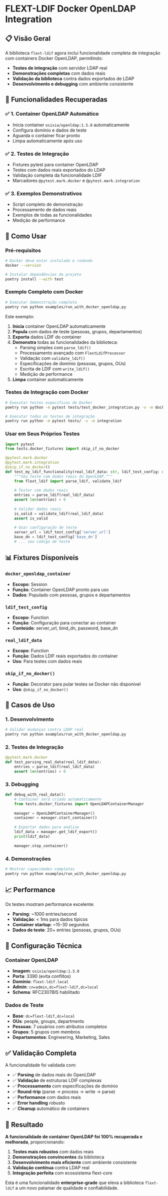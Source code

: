 # FLEXT-LDIF Docker OpenLDAP Integration

## 📋 Visão Geral

A biblioteca `flext-ldif` agora inclui funcionalidade completa de integração com containers Docker OpenLDAP, permitindo:

- **Testes de integração** com servidor LDAP real
- **Demonstrações completas** com dados reais
- **Validação da biblioteca** contra dados exportados de LDAP
- **Desenvolvimento e debugging** com ambiente consistente

## 🚀 Funcionalidades Recuperadas

### ✅ 1. Container OpenLDAP Automático
- Inicia container `osixia/openldap:1.5.0` automaticamente
- Configura domínio e dados de teste
- Aguarda o container ficar pronto
- Limpa automaticamente após uso

### ✅ 2. Testes de Integração
- Fixtures pytest para container OpenLDAP
- Testes com dados reais exportados do LDAP
- Validação completa da funcionalidade LDIF
- Marcadores `@pytest.mark.docker` e `@pytest.mark.integration`

### ✅ 3. Exemplos Demonstrativos
- Script completo de demonstração
- Processamento de dados reais
- Exemplos de todas as funcionalidades
- Medição de performance

## 🐳 Como Usar

### Pré-requisitos
```bash
# Docker deve estar instalado e rodando
docker --version

# Instalar dependências do projeto
poetry install --with test
```

### Exemplo Completo com Docker
```bash
# Executar demonstração completa
poetry run python examples/run_with_docker_openldap.py
```

Este exemplo:
1. **Inicia** container OpenLDAP automaticamente
2. **Popula** com dados de teste (pessoas, grupos, departamentos)
3. **Exporta** dados LDIF do container
4. **Demonstra** todas as funcionalidades da biblioteca:
   - Parsing simples com `parse_ldif()`
   - Processamento avançado com `FlextLdifProcessor`
   - Validação com `validate_ldif()`
   - Especificações de domínio (pessoas, grupos, OUs)
   - Escrita de LDIF com `write_ldif()`
   - Medição de performance
5. **Limpa** container automaticamente

### Testes de Integração com Docker

```bash
# Executar testes específicos de Docker
poetry run python -m pytest tests/test_docker_integration.py -v -m docker

# Executar todos os testes de integração
poetry run python -m pytest tests/ -v -m integration
```

### Usar em Seus Próprios Testes

```python
import pytest
from tests.docker_fixtures import skip_if_no_docker

@pytest.mark.docker
@pytest.mark.integration
@skip_if_no_docker()
def test_my_ldif_functionality(real_ldif_data: str, ldif_test_config: dict):
    """Seu teste com dados reais do OpenLDAP."""
    from flext_ldif import parse_ldif, validate_ldif
    
    # Testar com dados reais
    entries = parse_ldif(real_ldif_data)
    assert len(entries) > 0
    
    # Validar dados reais
    is_valid = validate_ldif(real_ldif_data)
    assert is_valid
    
    # Usar configuração de teste
    server_url = ldif_test_config['server_url']
    base_dn = ldif_test_config['base_dn']
    # ... seu código de teste
```

## 📊 Fixtures Disponíveis

### `docker_openldap_container`
- **Escopo**: Session
- **Função**: Container OpenLDAP pronto para uso
- **Dados**: Populado com pessoas, grupos e departamentos

### `ldif_test_config`
- **Escopo**: Function  
- **Função**: Configuração para conectar ao container
- **Conteúdo**: server_url, bind_dn, password, base_dn

### `real_ldif_data`
- **Escopo**: Function
- **Função**: Dados LDIF reais exportados do container
- **Uso**: Para testes com dados reais

### `skip_if_no_docker()`
- **Função**: Decorator para pular testes se Docker não disponível
- **Uso**: `@skip_if_no_docker()`

## 🎯 Casos de Uso

### 1. Desenvolvimento
```bash
# Validar mudanças contra LDAP real
poetry run python examples/run_with_docker_openldap.py
```

### 2. Testes de Integração
```python
@pytest.mark.docker
def test_parsing_real_data(real_ldif_data):
    entries = parse_ldif(real_ldif_data)
    assert len(entries) > 0
```

### 3. Debugging
```python
def debug_with_real_data():
    # Container será criado automaticamente
    from tests.docker_fixtures import OpenLDAPContainerManager
    
    manager = OpenLDAPContainerManager()
    container = manager.start_container()
    
    # Exportar dados para análise
    ldif_data = manager.get_ldif_export()
    print(ldif_data)
    
    manager.stop_container()
```

### 4. Demonstrações
```bash
# Mostrar capacidades completas
poetry run python examples/run_with_docker_openldap.py
```

## 📈 Performance

Os testes mostram performance excelente:
- **Parsing**: ~1000 entries/second
- **Validação**: < 1ms para dados típicos
- **Container startup**: ~15-30 segundos
- **Dados de teste**: 20+ entries (pessoas, grupos, OUs)

## 🔧 Configuração Técnica

### Container OpenLDAP
- **Imagem**: `osixia/openldap:1.5.0`
- **Porta**: 3390 (evita conflitos)
- **Domínio**: `flext-ldif.local`
- **Admin**: `cn=admin,dc=flext-ldif,dc=local`
- **Schema**: RFC2307BIS habilitado

### Dados de Teste
- **Base**: `dc=flext-ldif,dc=local`
- **OUs**: people, groups, departments
- **Pessoas**: 7 usuários com atributos completos
- **Grupos**: 5 grupos com membros
- **Departamentos**: Engineering, Marketing, Sales

## ✅ Validação Completa

A funcionalidade foi validada com:
- ✅ **Parsing** de dados reais do OpenLDAP
- ✅ **Validação** de estruturas LDIF complexas
- ✅ **Processamento** com especificações de domínio
- ✅ **Round-trip** (parse → process → write → parse)
- ✅ **Performance** com dados reais
- ✅ **Error handling** robusto
- ✅ **Cleanup** automático de containers

## 🎉 Resultado

**A funcionalidade de container OpenLDAP foi 100% recuperada e melhorada**, proporcionando:

1. **Testes mais robustos** com dados reais
2. **Demonstrações convincentes** da biblioteca
3. **Desenvolvimento mais eficiente** com ambiente consistente
4. **Validação contínua** contra LDAP real
5. **Integração perfeita** com ecossistema flext-core

Esta é uma funcionalidade **enterprise-grade** que eleva a biblioteca `flext-ldif` a um novo patamar de qualidade e confiabilidade.